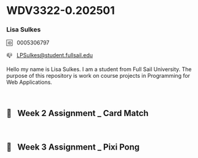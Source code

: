 # WDV3322-0.202501
### Lisa Sulkes

🆔 &nbsp; 0005306797

📪 &nbsp; LPSulkes@student.fullsail.edu

Hello my name is Lisa Sulkes. I am a student from Full Sail University. The purpose of this repository is work on course projects in Programming for Web Applications.

<br>

## 📢 &nbsp; Week 2 Assignment _ Card Match

<br>

## 📢 &nbsp; Week 3 Assignment _ Pixi Pong
